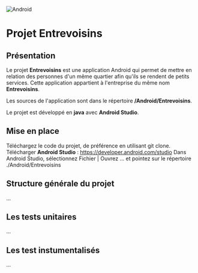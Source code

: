 ![Android](https://img.shields.io/badge/Android-Studio-blue)
# Projet Entrevoisins
## Présentation 
Le projet __Entrevoisins__ est une application Android qui permet de mettre en relation des personnes d'un même quartier afin qu'ils se rendent de petits services.
Cette application appartient à l'entreprise du même nom __Entrevoisins__.

Les sources de l'application sont dans le répertoire __/Android/Entrevoisins__.

Le projet est développé en __java__ avec __Android Studio__.

## Mise en place
Téléchargez le code du projet, de préférence en utilisant git clone.
Télécharger __Android Studio__ : <https://developer.android.com/studio>
Dans Android Studio, sélectionnez Fichier | Ouvrez ... et pointez sur le répertoire ./Android/Entrevoisins

## Structure générale du projet
...

## Les tests unitaires
...

## Les test instumentalisés
...